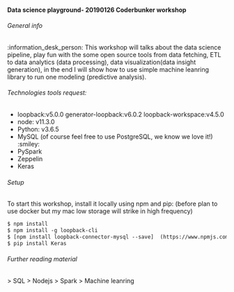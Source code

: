<h4><strong>Data science playground- 20190126 Coderbunker workshop</strong></h4> 
<h6> General info</h6> :information_desk_person: 
This workshop will talks about the data science pipeline, play fun with the some open source tools from data fetching, ETL to data analytics (data processing), data visualization(data insight generation), in the end I will show how to use simple machine leanring library to run one modeling (predictive analysis).  
	
<h6> Technologies tools request: </h6>
<ul>
	<li>loopback:v5.0.0 generator-loopback:v6.0.2 loopback-workspace:v4.5.0 </li>
	<li>node: v11.3.0 </li>
	<li>Python: v3.6.5</li>
	<li>MySQL (of course feel free to use PostgreSQL, we know we love it!) :smiley:</li>
	<Li>PySpark</li>
	<Li><span href= 'https://zeppelin.apache.org/docs/0.6.0/install/install.html'>Zeppelin</span></li>
	<li><span href='https://pypi.org/project/Keras/'>Keras</span>  </li>
	
</ul>

<h6>Setup </h6>
To start this workshop, install it locally using npm and pip: (before plan to use docker but my mac low storage will strike in high frequency)</br> 

```html 
$ npm install
$ npm install -g loopback-cli 
$ [npm install loopback-connector-mysql --save]  (https://www.npmjs.com/package/loopback-connector-mysql) 
$ pip install Keras  

``` 
<h6>Further reading material </h6> 
> SQL 
> Nodejs 
> Spark
> Machine leanring 



